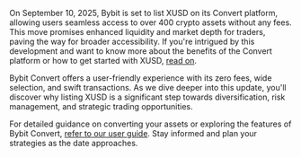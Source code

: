 On September 10, 2025, Bybit is set to list XUSD on its Convert platform, allowing users seamless access to over 400 crypto assets without any fees. This move promises enhanced liquidity and market depth for traders, paving the way for broader accessibility. If you're intrigued by this development and want to know more about the benefits of the Convert platform or how to get started with XUSD, [read on](https://chain-base.xyz/bybit-announces-listing-of-xusd-on-convert).

Bybit Convert offers a user-friendly experience with its zero fees, wide selection, and swift transactions. As we dive deeper into this update, you'll discover why listing XUSD is a significant step towards diversification, risk management, and strategic trading opportunities.

For detailed guidance on converting your assets or exploring the features of Bybit Convert, [refer to our user guide](https://www.bybit.com/en/help-center/article/How-to-convert-your-assets). Stay informed and plan your strategies as the date approaches.